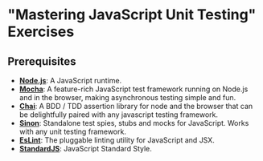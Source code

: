 # "Mastering JavaScript Unit Testing" Exercises

## Prerequisites

* **[Node.js](https://nodejs.org/en/)**: A JavaScript runtime.
* **[Mocha](https://mochajs.org)**: A feature-rich JavaScript test framework running on Node.js and in the browser, making asynchronous testing simple and fun.
* **[Chai](http://chaijs.com)**: A BDD / TDD assertion library for node and the browser that can be delightfully paired with any javascript testing framework.
* **[Sinon](http://sinonjs.org)**: Standalone test spies, stubs and mocks for JavaScript. Works with any unit testing framework.
* **[EsLint](http://eslint.org)**: The pluggable linting utility for JavaScript and JSX.
* **[StandardJS](https://standardjs.com)**: JavaScript Standard Style.
